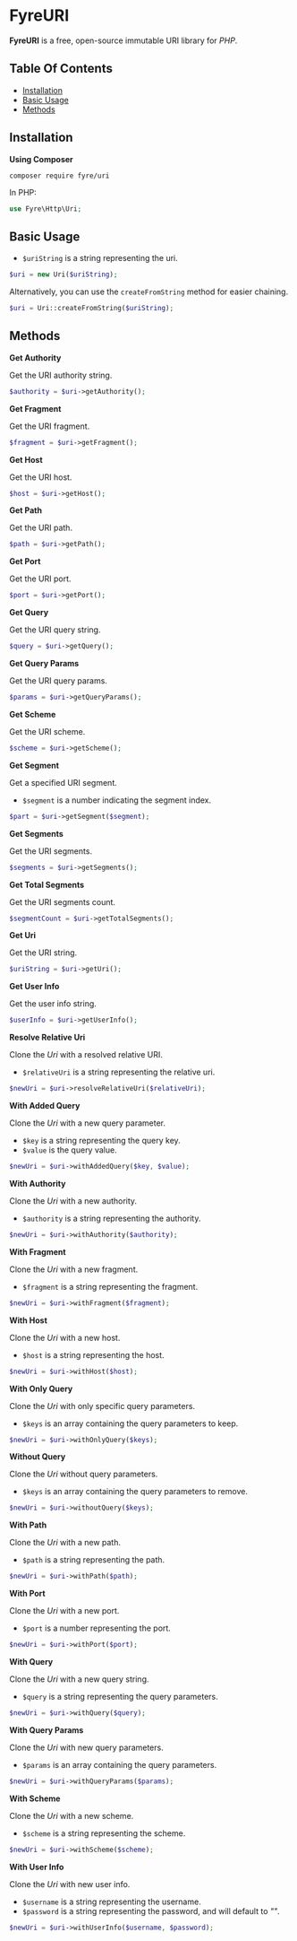 # FyreURI

**FyreURI** is a free, open-source immutable URI library for *PHP*.


## Table Of Contents
- [Installation](#installation)
- [Basic Usage](#basic-usage)
- [Methods](#methods)



## Installation

**Using Composer**

```
composer require fyre/uri
```

In PHP:

```php
use Fyre\Http\Uri;
```

## Basic Usage

- `$uriString` is a string representing the uri.

```php
$uri = new Uri($uriString);
```

Alternatively, you can use the `createFromString` method for easier chaining.

```php
$uri = Uri::createFromString($uriString);
```


## Methods

**Get Authority**

Get the URI authority string.

```php
$authority = $uri->getAuthority();
```

**Get Fragment**

Get the URI fragment.

```php
$fragment = $uri->getFragment();
```

**Get Host**

Get the URI host.

```php
$host = $uri->getHost();
```

**Get Path**

Get the URI path.

```php
$path = $uri->getPath();
```

**Get Port**

Get the URI port.

```php
$port = $uri->getPort();
```

**Get Query**

Get the URI query string.

```php
$query = $uri->getQuery();
```

**Get Query Params**

Get the URI query params.

```php
$params = $uri->getQueryParams();
```

**Get Scheme**

Get the URI scheme.

```php
$scheme = $uri->getScheme();
```

**Get Segment**

Get a specified URI segment.

- `$segment` is a number indicating the segment index.

```php
$part = $uri->getSegment($segment);
```

**Get Segments**

Get the URI segments.

```php
$segments = $uri->getSegments();
```

**Get Total Segments**

Get the URI segments count.

```php
$segmentCount = $uri->getTotalSegments();
```

**Get Uri**

Get the URI string.

```php
$uriString = $uri->getUri();
```

**Get User Info**

Get the user info string.

```php
$userInfo = $uri->getUserInfo();
```

**Resolve Relative Uri**

Clone the *Uri* with a resolved relative URI.

- `$relativeUri` is a string representing the relative uri.

```php
$newUri = $uri->resolveRelativeUri($relativeUri);
```

**With Added Query**

Clone the *Uri* with a new query parameter.

- `$key` is a string representing the query key.
- `$value` is the query value.

```php
$newUri = $uri->withAddedQuery($key, $value);
```

**With Authority**

Clone the *Uri* with a new authority.

- `$authority` is a string representing the authority.

```php
$newUri = $uri->withAuthority($authority);
```

**With Fragment**

Clone the *Uri* with a new fragment.

- `$fragment` is a string representing the fragment.

```php
$newUri = $uri->withFragment($fragment);
```

**With Host**

Clone the *Uri* with a new host.

- `$host` is a string representing the host.

```php
$newUri = $uri->withHost($host);
```

**With Only Query**

Clone the *Uri* with only specific query parameters.

- `$keys` is an array containing the query parameters to keep.

```php
$newUri = $uri->withOnlyQuery($keys);
```

**Without Query**

Clone the *Uri* without query parameters.

- `$keys` is an array containing the query parameters to remove.

```php
$newUri = $uri->withoutQuery($keys);
```

**With Path**

Clone the *Uri* with a new path.

- `$path` is a string representing the path.

```php
$newUri = $uri->withPath($path);
```

**With Port**

Clone the *Uri* with a new port.

- `$port` is a number representing the port.

```php
$newUri = $uri->withPort($port);
```

**With Query**

Clone the *Uri* with a new query string.

- `$query` is a string representing the query parameters.

```php
$newUri = $uri->withQuery($query);
```

**With Query Params**

Clone the *Uri* with new query parameters.

- `$params` is an array containing the query parameters.

```php
$newUri = $uri->withQueryParams($params);
```

**With Scheme**

Clone the *Uri* with a new scheme.

- `$scheme` is a string representing the scheme.

```php
$newUri = $uri->withScheme($scheme);
```

**With User Info**

Clone the *Uri* with new user info.

- `$username` is a string representing the username.
- `$password` is a string representing the password, and will default to *""*.

```php
$newUri = $uri->withUserInfo($username, $password);
```